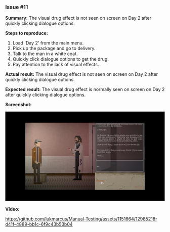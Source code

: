 ### Issue #11

**Summary:** The visual drug effect is not seen on screen on Day 2 after quickly clicking dialogue options.

**Steps to reproduce:**

1. Load 'Day 2' from the main menu.
2. Pick up the package and go to delivery.
3. Talk to the man in a white coat.
4. Quickly click dialogue options to get the drug.
5. Pay attention to the lack of visual effects.

**Actual result:** The visual drug effect is not seen on screen on Day 2 after quickly clicking dialogue options.

**Expected result:** The visual drug effect is normally seen on screen on Day 2 after quickly clicking dialogue options.

**Screenshot:**

![NQA11](11.png)

**Video:**

https://github.com/lukmarcus/Manual-Testing/assets/1151664/12985218-d41f-4889-bb1c-6f9c43b53b04
